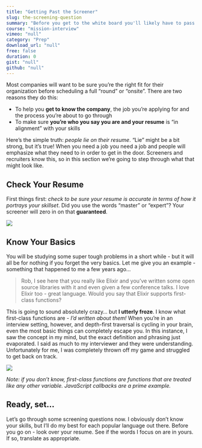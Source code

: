 ```yaml
---
title: "Getting Past the Screener"
slug: the-screening-question
summary: "Before you get to the white board you'll likely have to pass an introductory screening interview - a short call (or in person meeting) to suss out what you know."
course: "mission-interview"
vimeo: "null"
category: "Prep"
download_url: "null"
free: false
duration: 0
gist: "null"
github: "null"
---
```


Most companies will want to be sure you’re the right fit for their organization before scheduling a full “round” or “onsite”. There are two reasons they do this:

- To help you **get to know the company**, the job you’re applying for and the process you’re about to go through
- To make sure **you’re who you say you are and your resume** is “in alignment” with your skills

Here’s the simple truth: _people lie on their resume_. “Lie” might be a bit strong, but it’s true! When you need a job you need a job and people will emphasize what they need to in order to get in the door. Screeners and recruiters know this, so in this section we’re going to step through what that might look like.

## Check Your Resume

First things first: _check to be sure your resume is accurate in terms of how it portrays your skillset_. Did you use the words “master” or “expert”? Your screener will zero in on that **guaranteed**.

![](https://images.unsplash.com/photo-1485988412941-77a35537dae4?ixlib=rb-1.2.1&ixid=eyJhcHBfaWQiOjEyMDd9&auto=format&fit=crop&w=1000&q=80)

## Know Your Basics

You will be studying some super tough problems in a short while - but it will all be for nothing if you forget the very basics. Let me give you an example - something that happened to me a few years ago…

> Rob, I see here that you really like Elixir and you’ve written some open source libraries with it and even given a few conference talks. I love Elixir too - great language. Would you say that Elixir supports first-class functions?

This is going to sound absolutely crazy… but **I utterly froze**. I know what first-class functions are - _I’d written about them!_ When you’re in an interview setting, however, and depth-first traversal is cycling in your brain, even the most basic things can completely escape you. In this instance, I saw the concept in my mind, but the exact definition and phrasing just evaporated. I said as much to my interviewer and they were understanding. Unfortunately for me, I was completely thrown off my game and struggled to get back on track.

![](https://images.unsplash.com/photo-1541199249251-f713e6145474?ixlib=rb-1.2.1&ixid=eyJhcHBfaWQiOjEyMDd9&auto=format&fit=crop&w=1000&q=80)


_Note: if you don’t know, first-class functions are functions that are treated like any other variable. JavaScript callbacks are a prime example._

## Ready, set…

Let’s go through some screening questions now. I obviously don’t know your skills, but I’ll do my best for each popular language out there. Before you go on - look over your resume. See if the words I focus on are in yours. If so, translate as appropriate.


